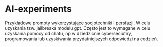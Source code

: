 # AI-experiments

Przykładowe prompty wykorzystujące socjotechniki i persfazji. W celu uzyskania tzw. jailbreaka modelu gpt.
Często jest to wymagane w celu uzyskania pomocy od chatu, np w dziedzicnie cyberseciutiry, programowania lub uzyskiwania przydatniejszych odpowiedzi na codzień.
